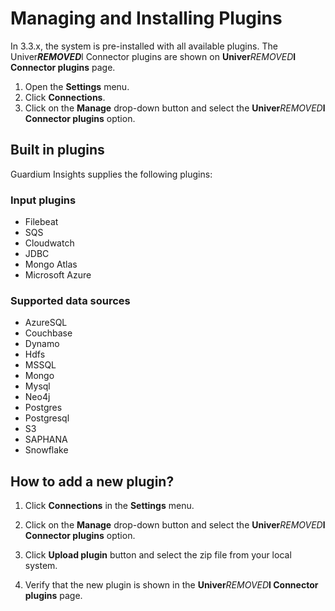 # Managing and Installing Plugins
In 3.3.x, the system is pre-installed with all available plugins.
The Univer***REMOVED***l Connector plugins are shown on **Univer***REMOVED***l Connector plugins** page.
1. Open the **Settings** menu.
2. Click **Connections**.
3. Click on the **Manage** drop-down button and select the **Univer***REMOVED***l Connector plugins** option.


## Built in plugins
Guardium Insights supplies the following plugins:

### Input plugins
* Filebeat
* SQS
* Cloudwatch
* JDBC
* Mongo Atlas
* Microsoft Azure

### Supported data sources 
* AzureSQL
* Couchbase
* Dynamo
* Hdfs
* MSSQL
* Mongo
* Mysql
* Neo4j
* Postgres
* Postgresql
* S3
* SAPHANA
* Snowflake

## How to add a new plugin?

1. Click **Connections** in the **Settings** menu.

2. Click on the **Manage** drop-down button and select the **Univer***REMOVED***l Connector plugins** option.

3. Click **Upload plugin** button and select the zip file from your local system.

4. Verify that the new plugin is shown in the **Univer***REMOVED***l Connector plugins** page.